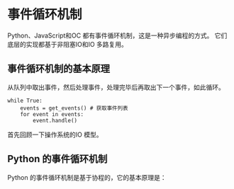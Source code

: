 # 事件循环机制

Python、JavaScript和OC 都有事件循环机制，这是一种异步编程的方式。
它们底层的实现都基于非阻塞IO和IO 多路复用。

## 事件循环机制的基本原理

从队列中取出事件，然后处理事件，处理完毕后再取出下一个事件，如此循环。

```
while True:
    events = get_events() # 获取事件列表
    for event in events:
        event.handle()
```

首先回顾一下操作系统的IO 模型。


## Python 的事件循环机制

Python 的事件循环机制是基于协程的，它的基本原理是：
